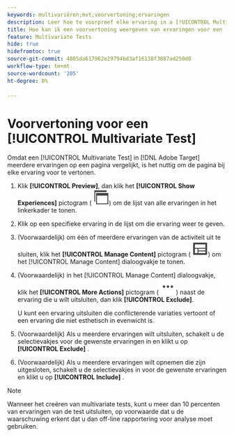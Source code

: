 ```yaml
---
keywords: multivariëren;mvt;voorvertoning;ervaringen
description: Leer hoe te voorproef elke ervaring in a [!UICONTROL Multivariate Test] (MVT) activiteit in  [!DNL Adobe Target]  gebruikend [!UICONTROL Visual Experience Composer] (VEC).
title: Hoe kan ik een voorvertoning weergeven van ervaringen voor een [!UICONTROL Multivariate Test] (MVT)?
feature: Multivariate Tests
hide: true
hidefromtoc: true
source-git-commit: 4805da617962e29794bd3af16138f3887ad250d0
workflow-type: tm+mt
source-wordcount: '205'
ht-degree: 0%

---
```


# Voorvertoning voor een [!UICONTROL Multivariate Test]

Omdat een [!UICONTROL Multivariate Test] in [!DNL Adobe Target] meerdere ervaringen op een pagina vergelijkt, is het nuttig om de pagina bij elke ervaring voor te vertonen.

1. Klik **[!UICONTROL Preview]**, dan klik het **[!UICONTROL Show Experiences]** pictogram ( ![ toon het pictogram van Ervaring ](/help/main/assets/icons/WebPages.svg)) om de lijst van alle ervaringen in het linkerkader te tonen.

1. Klik op een specifieke ervaring in de lijst om die ervaring weer te geven.

1. (Voorwaardelijk) om één of meerdere ervaringen van de activiteit uit te sluiten, klik het **[!UICONTROL Manage Content]** pictogram ( ![ beheer het pictogram van de Inhoud ](/help/main/assets/icons/Experience.svg)) om het [!UICONTROL Manage Content] dialoogvakje te tonen.

1. (Voorwaardelijk) in het [!UICONTROL Manage Content] dialoogvakje, klik het **[!UICONTROL More Actions]** pictogram ( ![ Meer pictogram van Acties ](/help/main/assets/icons/MoreSmallList.svg)) naast de ervaring die u wilt uitsluiten, dan klik **[!UICONTROL Exclude]**.

   U kunt een ervaring uitsluiten die conflicterende variaties vertoont of een ervaring die niet esthetisch in evenwicht is.

1. (Voorwaardelijk) Als u meerdere ervaringen wilt uitsluiten, schakelt u de selectievakjes voor de gewenste ervaringen in en klikt u op **[!UICONTROL Exclude]** .

1. (Voorwaardelijk) Als u meerdere ervaringen wilt opnemen die zijn uitgesloten, schakelt u de selectievakjes in voor de gewenste ervaringen en klikt u op **[!UICONTROL Include]** .

>[!NOTE]
>
>Wanneer het creëren van multivariate tests, kunt u meer dan 10 percenten van ervaringen van de test uitsluiten, op voorwaarde dat u de waarschuwing erkent dat u dan off-line rapportering voor analyse moet gebruiken.

